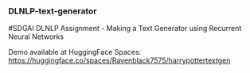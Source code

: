 ### DLNLP-text-generator
#SDGAI DLNLP Assignment - Making a Text Generator using Recurrent Neural Networks


Demo available at HuggingFace Spaces: https://huggingface.co/spaces/Ravenblack7575/harrypottertextgen
